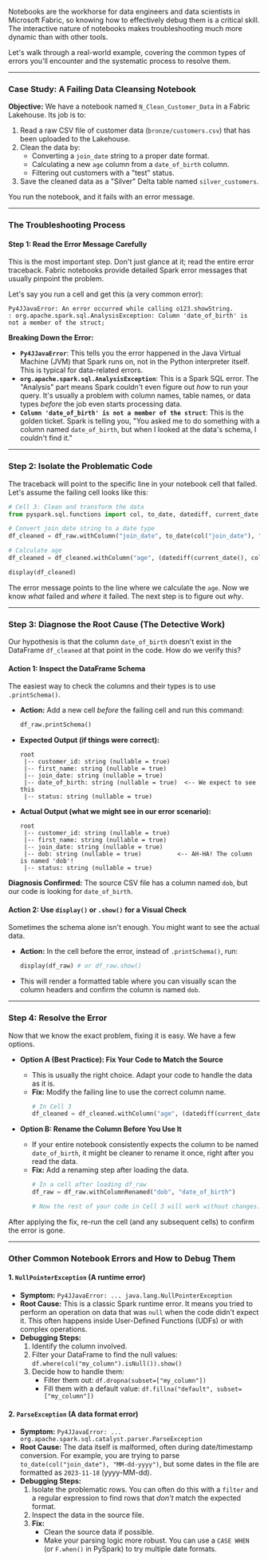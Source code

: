 Notebooks are the workhorse for data engineers and data scientists in Microsoft Fabric, so knowing how to effectively debug them is a critical skill. The interactive nature of notebooks makes troubleshooting much more dynamic than with other tools.

Let's walk through a real-world example, covering the common types of errors you'll encounter and the systematic process to resolve them.

---

### Case Study: A Failing Data Cleansing Notebook

**Objective:**
We have a notebook named `N_Clean_Customer_Data` in a Fabric Lakehouse. Its job is to:
1.  Read a raw CSV file of customer data (`bronze/customers.csv`) that has been uploaded to the Lakehouse.
2.  Clean the data by:
    *   Converting a `join_date` string to a proper date format.
    *   Calculating a new `age` column from a `date_of_birth` column.
    *   Filtering out customers with a "test" status.
3.  Save the cleaned data as a "Silver" Delta table named `silver_customers`.

You run the notebook, and it fails with an error message.

---

### The Troubleshooting Process

#### Step 1: Read the Error Message Carefully

This is the most important step. Don't just glance at it; read the entire error traceback. Fabric notebooks provide detailed Spark error messages that usually pinpoint the problem.

Let's say you run a cell and get this (a very common error):

```
Py4JJavaError: An error occurred while calling o123.showString.
: org.apache.spark.sql.AnalysisException: Column 'date_of_birth' is not a member of the struct;
```

**Breaking Down the Error:**

*   **`Py4JJavaError`**: This tells you the error happened in the Java Virtual Machine (JVM) that Spark runs on, not in the Python interpreter itself. This is typical for data-related errors.
*   **`org.apache.spark.sql.AnalysisException`**: This is a Spark SQL error. The "Analysis" part means Spark couldn't even figure out *how* to run your query. It's usually a problem with column names, table names, or data types *before* the job even starts processing data.
*   **`Column 'date_of_birth' is not a member of the struct`**: This is the golden ticket. Spark is telling you, "You asked me to do something with a column named `date_of_birth`, but when I looked at the data's schema, I couldn't find it."

---

### Step 2: Isolate the Problematic Code

The traceback will point to the specific line in your notebook cell that failed. Let's assume the failing cell looks like this:

```python
# Cell 3: Clean and transform the data
from pyspark.sql.functions import col, to_date, datediff, current_date

# Convert join_date string to a date type
df_cleaned = df_raw.withColumn("join_date", to_date(col("join_date"), "MM-dd-yyyy"))

# Calculate age
df_cleaned = df_cleaned.withColumn("age", (datediff(current_date(), col("date_of_birth")) / 365).cast("int")) # <-- ERROR HAPPENS HERE

display(df_cleaned)
```

The error message points to the line where we calculate the `age`. Now we know *what* failed and *where* it failed. The next step is to figure out *why*.

---

### Step 3: Diagnose the Root Cause (The Detective Work)

Our hypothesis is that the column `date_of_birth` doesn't exist in the DataFrame `df_cleaned` at that point in the code. How do we verify this?

#### Action 1: Inspect the DataFrame Schema

The easiest way to check the columns and their types is to use `.printSchema()`.

*   **Action:** Add a new cell *before* the failing cell and run this command:
    ```python
    df_raw.printSchema()
    ```
*   **Expected Output (if things were correct):**
    ```
    root
     |-- customer_id: string (nullable = true)
     |-- first_name: string (nullable = true)
     |-- join_date: string (nullable = true)
     |-- date_of_birth: string (nullable = true)  <-- We expect to see this
     |-- status: string (nullable = true)
    ```
*   **Actual Output (what we might see in our error scenario):**
    ```
    root
     |-- customer_id: string (nullable = true)
     |-- first_name: string (nullable = true)
     |-- join_date: string (nullable = true)
     |-- dob: string (nullable = true)          <-- AH-HA! The column is named 'dob'!
     |-- status: string (nullable = true)
    ```
**Diagnosis Confirmed:** The source CSV file has a column named `dob`, but our code is looking for `date_of_birth`.

#### Action 2: Use `display()` or `.show()` for a Visual Check

Sometimes the schema alone isn't enough. You might want to see the actual data.

*   **Action:** In the cell before the error, instead of `.printSchema()`, run:
    ```python
    display(df_raw) # or df_raw.show()
    ```
*   This will render a formatted table where you can visually scan the column headers and confirm the column is named `dob`.

---

### Step 4: Resolve the Error

Now that we know the exact problem, fixing it is easy. We have a few options.

*   **Option A (Best Practice): Fix Your Code to Match the Source**
    *   This is usually the right choice. Adapt your code to handle the data as it is.
    *   **Fix:** Modify the failing line to use the correct column name.
        ```python
        # In Cell 3
        df_cleaned = df_cleaned.withColumn("age", (datediff(current_date(), col("dob")) / 365).cast("int"))
        ```

*   **Option B: Rename the Column Before You Use It**
    *   If your entire notebook consistently expects the column to be named `date_of_birth`, it might be cleaner to rename it once, right after you read the data.
    *   **Fix:** Add a renaming step after loading the data.
        ```python
        # In a cell after loading df_raw
        df_raw = df_raw.withColumnRenamed("dob", "date_of_birth")

        # Now the rest of your code in Cell 3 will work without changes.
        ```

After applying the fix, re-run the cell (and any subsequent cells) to confirm the error is gone.

---

### Other Common Notebook Errors and How to Debug Them

#### 1. `NullPointerException` (A runtime error)

*   **Symptom:** `Py4JJavaError: ... java.lang.NullPointerException`
*   **Root Cause:** This is a classic Spark runtime error. It means you tried to perform an operation on data that was `null` when the code didn't expect it. This often happens inside User-Defined Functions (UDFs) or with complex operations.
*   **Debugging Steps:**
    1.  Identify the column involved.
    2.  Filter your DataFrame to find the null values: `df.where(col("my_column").isNull()).show()`
    3.  Decide how to handle them:
        *   Filter them out: `df.dropna(subset=["my_column"])`
        *   Fill them with a default value: `df.fillna("default", subset=["my_column"])`

#### 2. `ParseException` (A data format error)

*   **Symptom:** `Py4JJavaError: ... org.apache.spark.sql.catalyst.parser.ParseException`
*   **Root Cause:** The data itself is malformed, often during date/timestamp conversion. For example, you are trying to parse `to_date(col("join_date"), "MM-dd-yyyy")`, but some dates in the file are formatted as `2023-11-18` (yyyy-MM-dd).
*   **Debugging Steps:**
    1.  Isolate the problematic rows. You can often do this with a `filter` and a regular expression to find rows that *don't* match the expected format.
    2.  Inspect the data in the source file.
    3.  **Fix:**
        *   Clean the source data if possible.
        *   Make your parsing logic more robust. You can use a `CASE WHEN` (or `F.when()` in PySpark) to try multiple date formats.
        